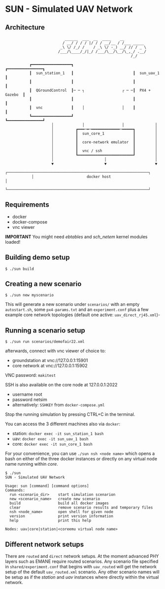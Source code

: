 # SUN - Simulated UAV Network

## Architecture

```
                           ______  ___  __  ____    __
                          / __/ / / / |/ / / __/__ / /___ _____
                         _\ \/ /_/ /    / _\ \/ -_) __/ // / _ \
                        /___/\____/_/|_/ /___/\__/\__/\_,_/ .__/
                                                         /_/

           ┏━━━━━━━━━━━━━━━━━━┓                           ┏━━━━━━━━━━━━━━━━┓
           ┃  sun_station_1   ┃                           ┃  sun_uav_1     ┃
           ┃                  ┃                           ┃                ┃
           ┃  QGroundControl  ┃─ ─ ┐                 ┌ ─ ─┃  PX4 + Gazebo  ┃
           ┃                  ┃                           ┃                ┃
           ┃  vnc             ┃    │                 │    ┃                ┃
           ┗━━━━━━━━━━━━━━━━━━┛                           ┗━━━━━━━━━━━━━━━━┛
                     │             │                 │              │
                     │          ┏━━━─━─━━━━━━━━━━━━━─━━━━━┓         │
                     │          ┃  sun_core_1             ┃         │
                     │          ┃                         ┃         │
                     │          ┃  core-network emulator  ┃         │
                     │          ┃                         ┃         │
                     │          ┃  vnc / ssh              ┃         │
                     │          ┗━━━━━━━━━━━━━━━━━━━━━━━━━┛         │
                     │                       │                      │
                     ▼                       ▼                      ▼
            ┌────────────────────────────────────────────────────────────────┐
            │                        docker host                             │
            └────────────────────────────────────────────────────────────────┘
```

## Requirements

- docker
- docker-compose
- vnc viewer

**IMPORTANT** You might need *ebtables* and *sch_netem* kernel modules loaded!

## Building demo setup

```
$ ./sun build
```

## Creating a new scenario

```
$ ./sun new myscenario
```

This will generate a new scenario under `scenarios/` with an empty `autostart.sh`, some `px4-params.txt` and an `experiment.conf` plus a few example core network topologies (default one active: `uav_direct_rj45.xml`)-

## Running a scenario setup

```
$ ./sun run scenarios/demofair22.xml
```

afterwards, connect with vnc viewer of choice to:
- groundstation at vnc://127.0.0.1:15901
- core network at vnc://127.0.0.1:15902

VNC password: `makitest`

SSH is also available on the core node at 127.0.0.1:2022
- username root
- password netsim
- alternatively: `SSHKEY` from `docker-compose.yml`

Stop the running simulation by pressing CTRL+C in the terminal.

You can access the 3 different machines also via `docker`:
- station: `docker exec -it sun_station_1 bash`
- uav: `docker exec -it sun_uav_1 bash`
- core: `docker exec -it sun_core_1 bash`

For your convenience, you can use `./sun nsh <node name>` which opens a bash on either of the three docker instances or directly on any virtual node name running within *core*.

```
$ ./sun
SUN - Simulated UAV Network

Usage: sun [command] [command options]
Commands:
  run <scenario_dir>    start simulation scenarion
  new <scenario_name>   create new scenario
  build                 build all docker images
  clear                 remove scenario results and temporary files
  nsh <node_name>       open shell for given node
  version               print version information
  help                  print this help

Nodes: uav|core|station|<coreemu virtual node name>
```

## Different network setups

There are `routed` and `direct` network setups. At the moment advanced PHY layers such as EMANE require routed scenarios. 
Any scenario file specified in `shared/experiment.conf` that begins with `uav_routed` will get the network setup of the default `uav_routed.xml` scenario. Any other scenario names will be setup as if the *station* and *uav* instances where directly within the virtual network.


